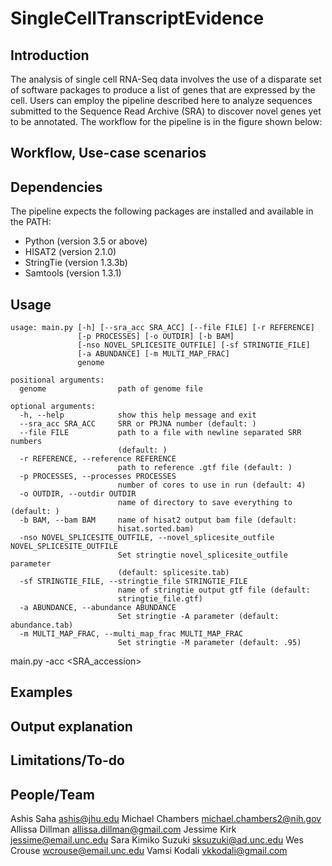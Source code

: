 # SingleCellTranscriptEvidence

## Introduction
The analysis of single cell RNA-Seq data involves the use of a disparate set of software packages to produce a list of genes that are expressed by the cell. Users can employ the pipeline described here to analyze sequences submitted to the Sequence Read Archive (SRA) to discover novel genes yet to be annotated. The workflow for the pipeline is in the figure shown below:

## Workflow, Use-case scenarios

## Dependencies
The pipeline expects the following packages are installed and available in the PATH:
* Python (version 3.5 or above)
* HISAT2 (version 2.1.0)
* StringTie (version 1.3.3b)
* Samtools (version 1.3.1)

## Usage
```
usage: main.py [-h] [--sra_acc SRA_ACC] [--file FILE] [-r REFERENCE]
               [-p PROCESSES] [-o OUTDIR] [-b BAM]
               [-nso NOVEL_SPLICESITE_OUTFILE] [-sf STRINGTIE_FILE]
               [-a ABUNDANCE] [-m MULTI_MAP_FRAC]
               genome

positional arguments:
  genome                path of genome file

optional arguments:
  -h, --help            show this help message and exit
  --sra_acc SRA_ACC     SRR or PRJNA number (default: )
  --file FILE           path to a file with newline separated SRR numbers
                        (default: )
  -r REFERENCE, --reference REFERENCE
                        path to reference .gtf file (default: )
  -p PROCESSES, --processes PROCESSES
                        number of cores to use in run (default: 4)
  -o OUTDIR, --outdir OUTDIR
                        name of directory to save everything to (default: )
  -b BAM, --bam BAM     name of hisat2 output bam file (default:
                        hisat.sorted.bam)
  -nso NOVEL_SPLICESITE_OUTFILE, --novel_splicesite_outfile NOVEL_SPLICESITE_OUTFILE
                        Set stringtie novel_splicesite_outfile parameter
                        (default: splicesite.tab)
  -sf STRINGTIE_FILE, --stringtie_file STRINGTIE_FILE
                        name of stringtie output gtf file (default:
                        stringtie_file.gtf)
  -a ABUNDANCE, --abundance ABUNDANCE
                        Set stringtie -A parameter (default: abundance.tab)
  -m MULTI_MAP_FRAC, --multi_map_frac MULTI_MAP_FRAC
                        Set stringtie -M parameter (default: .95)
```
main.py -acc <SRA_accession>

## Examples

## Output explanation

## Limitations/To-do

## People/Team
Ashis Saha <ashis@jhu.edu>
Michael Chambers <michael.chambers2@nih.gov>
Allissa Dillman <allissa.dillman@gmail.com>
Jessime Kirk <jessime@email.unc.edu>
Sara Kimiko Suzuki <sksuzuki@ad.unc.edu>
Wes Crouse <wcrouse@email.unc.edu>
Vamsi Kodali <vkkodali@gmail.com>
